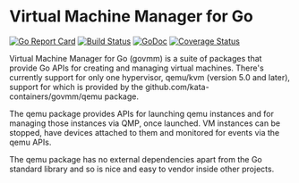 # Virtual Machine Manager for Go

[![Go Report Card](https://goreportcard.com/badge/github.com/kata-containers/govmm)](https://goreportcard.com/report/github.com/kata-containers/govmm)
[![Build Status](https://travis-ci.org/kata-containers/govmm.svg?branch=master)](https://travis-ci.org/kata-containers/govmm)
[![GoDoc](https://godoc.org/github.com/kata-containers/govmm/qemu?status.svg)](https://godoc.org/github.com/kata-containers/govmm/qemu)
[![Coverage Status](https://coveralls.io/repos/github/kata-containers/govmm/badge.svg?branch=master)](https://coveralls.io/github/kata-containers/govmm?branch=master)

Virtual Machine Manager for Go (govmm) is a suite of packages that
provide Go APIs for creating and managing virtual machines.  There's
currently support for only one hypervisor, qemu/kvm (version 5.0 and
later), support for which is provided by the
github.com/kata-containers/govmm/qemu package.

The qemu package provides APIs for launching qemu instances and for
managing those instances via QMP, once launched.  VM instances can
be stopped, have devices attached to them and monitored for events
via the qemu APIs.

The qemu package has no external dependencies apart from the Go
standard library and so is nice and easy to vendor inside other
projects.
